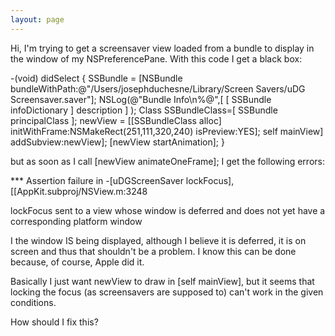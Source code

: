 ```yaml
---
layout: page
---
```




Hi,
I'm trying to get a screensaver view loaded from a bundle to display in the window of my NSPreferencePane. With this code I get a black box:
    
-(void) didSelect
{
	SSBundle = [NSBundle bundleWithPath:@"/Users/josephduchesne/Library/Screen Savers/uDG Screensaver.saver"];
       NSLog(@"Bundle Info\n%@",[ [ SSBundle infoDictionary ] description ] );
	Class SSBundleClass=[ SSBundle principalClass ];
	newView = [[SSBundleClass alloc] initWithFrame:NSMakeRect(251,111,320,240) isPreview:YES];
	self mainView] addSubview:newView];
	[newView startAnimation];
}


but as soon as I call [newView animateOneFrame]; I get the following errors:

*** Assertion failure in -[uDGScreenSaver lockFocus], [[AppKit.subproj/NSView.m:3248

lockFocus sent to a view whose window is deferred and does not yet have a corresponding platform window

I the window IS being displayed, although I believe it is deferred, it is on screen and thus that shouldn't be a problem. I know this can be done because, of course, Apple did it.

Basically I just want newView to draw in [self mainView], but it seems that locking the focus (as screensavers are supposed to) can't work in the given conditions. 

How should I fix this?
